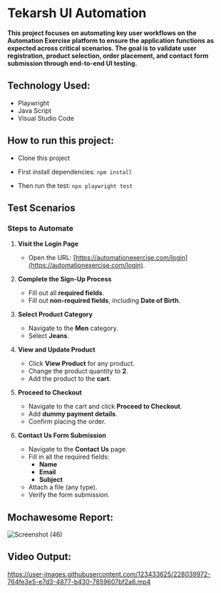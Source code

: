 # Tekarsh UI Automation

**This project focuses on automating key user workflows on the **Automation Exercise** platform to ensure the application functions as expected across critical scenarios. The goal is to validate user registration, product selection, order placement, and contact form submission through end-to-end UI testing.**


## Technology Used:

- Playwright
- Java Script
- Visual Studio Code

## How to run this project:

- Clone this project
- First install dependencies:
 ```npm install```
 
- Then run the test:
 ```npx playwright test```

## Test Scenarios

### Steps to Automate

1. **Visit the Login Page**
   - Open the URL: [https://automationexercise.com/login](https://automationexercise.com/login).

2. **Complete the Sign-Up Process**
   - Fill out all **required fields**.
   - Fill out **non-required fields**, including **Date of Birth**.

3. **Select Product Category**
   - Navigate to the **Men** category.
   - Select **Jeans**.

4. **View and Update Product**
   - Click **View Product** for any product.
   - Change the product quantity to **2**.
   - Add the product to the **cart**.

5. **Proceed to Checkout**
   - Navigate to the cart and click **Proceed to Checkout**.
   - Add **dummy payment details**.
   - Confirm placing the order.

6. **Contact Us Form Submission**
   - Navigate to the **Contact Us** page.
   - Fill in all the required fields:
     - **Name**
     - **Email**
     - **Subject**
   - Attach a file (any type).
   - Verify the form submission.

 ## Mochawesome Report:
 
![Screenshot (46)](https://user-images.githubusercontent.com/123433625/228039868-767c8209-279e-4078-910f-c4ec993b51ed.png)


## Video Output:



https://user-images.githubusercontent.com/123433625/228039972-764fe3e5-e7d3-4877-b430-7859607bf2a6.mp4


